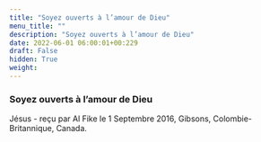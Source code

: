 ```yaml
---
title: "Soyez ouverts à l’amour de Dieu"
menu_title: ""
description: "Soyez ouverts à l’amour de Dieu"
date: 2022-06-01 06:00:01+00:229
draft: False
hidden: True
weight:
---
```

### Soyez ouverts à l’amour de Dieu

Jésus - reçu par Al Fike le 1 Septembre 2016, Gibsons, Colombie-Britannique, Canada.



